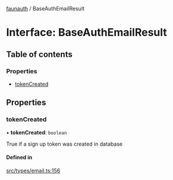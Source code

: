 [faunauth](../index.md) / BaseAuthEmailResult

# Interface: BaseAuthEmailResult

## Table of contents

### Properties

- [tokenCreated](BaseAuthEmailResult.md#tokencreated)

## Properties

### tokenCreated

• **tokenCreated**: `boolean`

True if a sign up token was created in database

#### Defined in

[src/types/email.ts:156](https://github.com/alexnitta/faunauth/blob/57157b8/src/types/email.ts#L156)
